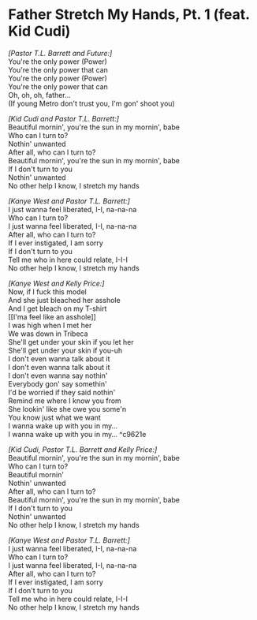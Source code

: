 # Father Stretch My Hands, Pt. 1 (feat. Kid Cudi)

_[Pastor T.L. Barrett and Future:]_  
You're the only power (Power)  
You're the only power that can  
You're the only power (Power)  
You're the only power that can  
Oh, oh, oh, father…  
(If young Metro don't trust you, I'm gon' shoot you)  

_[Kid Cudi and Pastor T.L. Barrett:]_  
Beautiful mornin', you're the sun in my mornin', babe  
Who can I turn to?  
Nothin' unwanted  
After all, who can I turn to?  
Beautiful mornin', you're the sun in my mornin', babe  
If I don't turn to you  
Nothin' unwanted  
No other help I know, I stretch my hands  

_[Kanye West and Pastor T.L. Barrett:]_  
I just wanna feel liberated, I-I, na-na-na  
Who can I turn to?  
I just wanna feel liberated, I-I, na-na-na  
After all, who can I turn to?  
If I ever instigated, I am sorry  
If I don't turn to you  
Tell me who in here could relate, I-I-I  
No other help I know, I stretch my hands  

_[Kanye West and Kelly Price:]_  
Now, if I fuck this model  
And she just bleached her asshole  
And I get bleach on my T-shirt  
[[I'ma feel like an asshole]]  
I was high when I met her  
We was down in Tribeca  
She'll get under your skin if you let her  
She'll get under your skin if you-uh  
I don't even wanna talk about it  
I don't even wanna talk about it  
I don't even wanna say nothin'  
Everybody gon' say somethin'  
I'd be worried if they said nothin'  
Remind me where I know you from  
She lookin' like she owe you some'n  
You know just what we want  
I wanna wake up with you in my…  
I wanna wake up with you in my…   ^c9621e

_[Kid Cudi, Pastor T.L. Barrett and Kelly Price:]_  
Beautiful mornin', you're the sun in my mornin', babe  
Who can I turn to?  
Beautiful mornin'  
Nothin' unwanted  
After all, who can I turn to?  
Beautiful mornin', you're the sun in my mornin', babe  
If I don't turn to you  
Nothin' unwanted  
No other help I know, I stretch my hands  

_[Kanye West and Pastor T.L. Barrett:]_  
I just wanna feel liberated, I-I, na-na-na  
Who can I turn to?  
I just wanna feel liberated, I-I, na-na-na  
After all, who can I turn to?  
If I ever instigated, I am sorry  
If I don't turn to you  
Tell me who in here could relate, I-I-I  
No other help I know, I stretch my hands
